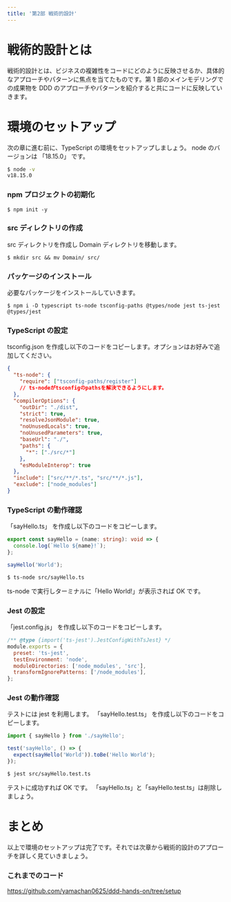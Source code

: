 ```yaml
---
title: '第2部 戦術的設計'
---
```


# 戦術的設計とは

戦術的設計とは、ビジネスの複雑性をコードにどのように反映させるか、具体的なアプローチやパターンに焦点を当てたものです。第 1 部のメインモデリングでの成果物を DDD のアプローチやパターンを紹介すると共にコードに反映していきます。

# 環境のセットアップ

次の章に進む前に、TypeScript の環境をセットアップしましょう。
node のバージョンは 「18.15.0」 です。

```bash
$ node -v
v18.15.0
```

### npm プロジェクトの初期化

```bash:OnlineBookstore/StockManagementDomain
$ npm init -y
```

### src ディレクトリの作成

src ディレクトリを作成し Domain ディレクトリを移動します。

```bash:OnlineBookstore/StockManagementDomain
$ mkdir src && mv Domain/ src/
```

### パッケージのインストール

必要なパッケージをインストールしていきます。

```bash:OnlineBookstore/StockManagementDomain
$ npm i -D typescript ts-node tsconfig-paths @types/node jest ts-jest @types/jest
```

### TypeScript の設定

tsconfig.json を作成し以下のコードをコピーします。オプションはお好みで追加してください。

```json:OnlineBookstore/StockManagementDomain/tsconfig.json
{
  "ts-node": {
    "require": ["tsconfig-paths/register"]
    // ts-nodeがtsconfigのpathsを解決できるようにします。
  },
  "compilerOptions": {
    "outDir": "./dist",
    "strict": true,
    "resolveJsonModule": true,
    "noUnusedLocals": true,
    "noUnusedParameters": true,
    "baseUrl": "./",
    "paths": {
      "*": ["./src/*"]
    },
    "esModuleInterop": true
  },
  "include": ["src/**/*.ts", "src/**/*.js"],
  "exclude": ["node_modules"]
}

```

### TypeScript の動作確認

「sayHello.ts」 を作成し以下のコードをコピーします。

```js:OnlineBookstore/StockManagementDomain/src/sayHello.ts
export const sayHello = (name: string): void => {
  console.log(`Hello ${name}!`);
};

sayHello('World');

```

```bash:OnlineBookstore/StockManagementDomain
$ ts-node src/sayHello.ts
```

ts-node で実行しターミナルに「Hello World!」が表示されば OK です。

### Jest の設定

「jest.config.js」 を作成し以下のコードをコピーします。

```js:OnlineBookstore/StockManagementDomain/jest.config.js
/** @type {import('ts-jest').JestConfigWithTsJest} */
module.exports = {
  preset: 'ts-jest',
  testEnvironment: 'node',
  moduleDirectories: ['node_modules', 'src'],
  transformIgnorePatterns: ['/node_modules'],
};
```

### Jest の動作確認

テストには jest を利用します。
「sayHello.test.ts」 を作成し以下のコードをコピーします。

```js:OnlineBookstore/StockManagementDomain/src/sayHello.test.ts
import { sayHello } from './sayHello';

test('sayHello', () => {
  expect(sayHello('World')).toBe('Hello World');
});

```

```bash:OnlineBookstore/StockManagementDomain
$ jest src/sayHello.test.ts
```

テストに成功すれば OK です。
「sayHello.ts」と「sayHello.test.ts」は削除しましょう。

# まとめ

以上で環境のセットアップは完了です。それでは次章から戦術的設計のアプローチを詳しく見ていきましょう。

### これまでのコード

https://github.com/yamachan0625/ddd-hands-on/tree/setup
